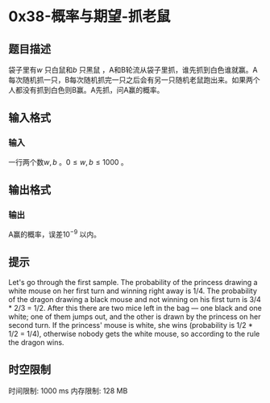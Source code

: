 # 0x38-概率与期望-抓老鼠

## 题目描述

袋子里有$w$ 只白鼠和$b$ 只黑鼠 ，A和B轮流从袋子里抓，谁先抓到白色谁就赢。A每次随机抓一只，B每次随机抓完一只之后会有另一只随机老鼠跑出来。如果两个人都没有抓到白色则B赢。A先抓，问A赢的概率。


## 输入格式


### 输入
一行两个数$w,b$ 。$0\le w,b\le 1000$ 。

## 输出格式

### 输出
A赢的概率，误差$10^{-9}$ 以内。

## 提示

Let's go through the first sample. The probability of the princess drawing a white mouse on her first turn and winning right away is 1/4. The probability of the dragon drawing a black mouse and not winning on his first turn is 3/4 \* 2/3 = 1/2. After this there are two mice left in the bag — one black and one white; one of them jumps out, and the other is drawn by the princess on her second turn. If the princess' mouse is white, she wins (probability is 1/2 \* 1/2 = 1/4), otherwise nobody gets the white mouse, so according to the rule the dragon wins.

## 时空限制

时间限制: 1000 ms
内存限制: 128 MB
